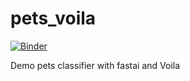 # pets_voila

[![Binder](https://mybinder.org/badge_logo.svg)](https://mybinder.org/v2/gh/miwojc/pets/master?urlpath=%2Fvoila%2Frender%2Fpet_classifier.ipynb)

Demo pets classifier with fastai and Voila

